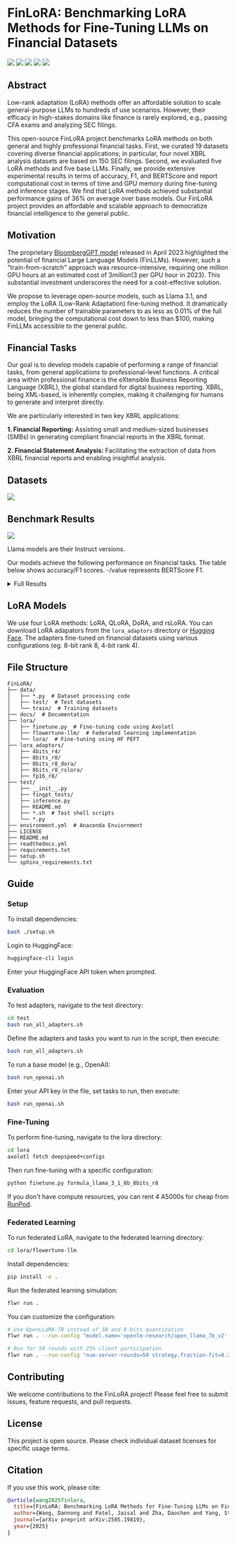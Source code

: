# FinLoRA: Benchmarking LoRA Methods for Fine-Tuning LLMs on Financial Datasets

<p>
  <a href="https://huggingface.co/datasets/wangd12/XBRL_analysis"><img src="static/dataset_btn.svg"></a>
  <a href="https://huggingface.co/spaces/wangd12/xbrl_llm_demo"><img src="static/demo_btn.svg"></a>
  <a href="https://huggingface.co/wangd12/"><img src="static/models_btn.svg"></a>
  <a href="https://arxiv.org/abs/2505.19819"><img src="static/paper_btn.svg"></a>
  <a href="https://finlora-docs.readthedocs.io/en/latest/"><img src="static/doc_btn.svg"></a>

</p>

## Abstract

Low-rank adaptation (LoRA) methods offer an affordable solution to scale general-purpose 
LLMs to hundreds of use scenarios. However, their efficacy in high-stakes domains like finance is rarely
explored, e.g., passing CFA exams and analyzing SEC filings. 

This open-source FinLoRA project benchmarks LoRA methods on both general and highly professional financial tasks. 
First, we curated 19 datasets covering diverse financial applications; in particular, four novel XBRL analysis datasets are based on 150 SEC
filings. Second, we evaluated five LoRA methods and five base LLMs. Finally, we provide extensive experimental results
in terms of accuracy, F1, and BERTScore and report computational cost in terms of time and GPU memory during fine-tuning
and inference stages. We find that LoRA methods achieved substantial performance gains of 36% on average over base
models. Our FinLoRA project provides an affordable and scalable approach to democratize financial intelligence to the
general public.

## Motivation

The proprietary [BloombergGPT model](https://arxiv.org/abs/2303.17564) released in April 2023 highlighted the potential of financial Large
Language Models (FinLLMs). However, such a "train-from-scratch" approach was
resource-intensive, requiring one million GPU hours at an estimated cost of $3 million ($3 per GPU
hour in 2023). This substantial investment underscores the need for a cost-effective solution.

We propose to leverage open-source models, such as Llama 3.1, and employ the LoRA (Low-Rank Adaptation)
fine-tuning method. It dramatically reduces the number of trainable parameters to as less as 0.01% of the
full model, bringing the computational cost down to less than $100, making FinLLMs accessible to the general public.

## Financial Tasks

Our goal is to develop models capable of performing a range of financial tasks, from general applications to
professional-level functions. A critical area within professional finance is the eXtensible Business Reporting
Language (XBRL), the global standard for digital business reporting. XBRL, being XML-based, is inherently complex,
making it challenging for humans to generate and interpret directly.

We are particularly interested in two key XBRL applications:

**1. Financial Reporting:** Assisting small and medium-sized businesses (SMBs) in generating compliant financial reports
in the XBRL format.

**2. Financial Statement Analysis:** Facilitating the extraction of data from XBRL financial reports and enabling
insightful analysis.

## Datasets

<p>
  <a style="cursor: text" href="#datasets"><img src="static/datasets.svg"></a>
</p>

[//]: # ()
[//]: # ()
[//]: # (| **Datasets**                                               | **Types**                | **#Train/#Test** | **Average)

[//]: # (Prompt Length** | **Metrics**  | **Original Source & License)

[//]: # (**                                                                                                                      |)

[//]: # ()
[//]: # (|------------------------------------------------------------|--------------------------|------------------|---------------------------|--------------|----------------------------------------------------------------------------------------------------------------------------------------------------|)

[//]: # ()
[//]: # (| **General Financial Tasks** &#40;Total: 122.9k/31.7k&#41;          | | | | | |)

[//]: # ()
[//]: # (| FPB | Sentiment Analysis | 3.1k/970 | 56 | Accuracy,)

[//]: # (F1 | [TheFinAI/en-fpb]&#40;https://huggingface.co/datasets/TheFinAI/en-fpb&#41;, CC BY-SA 3.0 |)

[//]: # ()
[//]: # (| FiQA SA | Sentiment Analysis | 822/234 | 48 | Accuracy,)

[//]: # (F1 | [TheFinAI/fiqa-sentiment-classification]&#40;https://huggingface.co/datasets/TheFinAI/fiqa-sentiment-classification&#41;,)

[//]: # (MIT |)

[//]: # ()
[//]: # (| TFNS | Sentiment Analysis | 9.5k/2.4k | 52 | Accuracy,)

[//]: # (F1 | [zeroshot/twitter-financial-news-sentiment]&#40;https://huggingface.co/datasets/zeroshot/twitter-financial-news-sentiment&#41;,)

[//]: # (MIT |)

[//]: # ()
[//]: # (| NWGI | Sentiment Analysis | 12.9k/4.1k | 81 | Accuracy,)

[//]: # (F1 | [TheFinAI/NWGI_test]&#40;https://huggingface.co/datasets/TheFinAI/NWGI_test&#41;, MIT |)

[//]: # ()
[//]: # (| Headline | Headline Analysis | 82.2k/20.5k | 43 | Accuracy,)

[//]: # (F1 | [FinGPT/fingpt-headline-cls]&#40;https://huggingface.co/datasets/FinGPT/fingpt-headline-cls&#41;, CC BY-SA 3.0 |)

[//]: # ()
[//]: # (| NER | Named Entity Recognition | 13.5k/3.5k | 138 | Accuracy,)

[//]: # (F1 | [FinGPT/fingpt-ner-cls]&#40;https://huggingface.co/datasets/FinGPT/fingpt-ner-cls&#41;, CC BY-SA 3.0 |)

[//]: # ()
[//]: # (| **Financial Certificate Tasks** &#40;Total: 472/346&#41;           | | | | | |)

[//]: # ()
[//]: # (| CFA Level I | Analyst Exam | 180/90 | 181 | Accuracy, F1 | Internet &#40;Public; Not Released Due to)

[//]: # (Copyright&#41;                                                                                                   |)

[//]: # ()
[//]: # (| CFA Level II | Analyst Exam | 88/77 | 1.0k | Accuracy, F1 | Internet &#40;Public; Not Released Due to)

[//]: # (Copyright&#41;                                                                                                   |)

[//]: # ()
[//]: # (| CFA Level III | Analyst Exam | 80/78 | 961 | Accuracy, F1 | Internet &#40;Public; Not Released Due to)

[//]: # (Copyright&#41;                                                                                                   |)

[//]: # ()
[//]: # (| CPA REG | Accountant Exam | 124/101 | 147 | Accuracy, F1 | Internet &#40;Public; Not Released Due to)

[//]: # (Copyright&#41;                                                                                                   |)

[//]: # ()
[//]: # (| **Financial Reporting Tasks** &#40;Total: 15.9k/8.3k&#41;          | | | | | |)

[//]: # ()
[//]: # (| FiNER-139 | XBRL Tagging | 10.0k/7.4k | 1.8k | Accuracy,)

[//]: # (F1 | [nlpaueb/finer-139]&#40;https://huggingface.co/datasets/nlpaueb/finer-139&#41;, CC BY-SA 4.0 |)

[//]: # ()
[//]: # (| FNXL | XBRL Tagging | -/247 | 7.1k | Accuracy, F1 | [soummyaah/FNXL]&#40;https://github.com/soummyaah/FNXL&#41;, Public |)

[//]: # ()
[//]: # (| XBRL Term | Terminology | 5.9k/651 | 25 |)

[//]: # (BERTScore | [KirkHan0920/XBRL-Agent]&#40;https://github.com/KirkHan0920/XBRL-Agent/blob/main/Datasets/XBRL%20Terminology.xlsx&#41;,)

[//]: # (MIT |)

[//]: # ()
[//]: # (| **Financial Statement Analysis Tasks** &#40;Total: 27.9k/7.3k&#41; | | | | | |)

[//]: # ()
[//]: # (| Financial Math | Math | 800/200 | 116 |)

[//]: # (Accuracy | [KirkHan0920/XBRL-Agent]&#40;https://github.com/KirkHan0920/XBRL-Agent/blob/main/Datasets/formulas_with_explanations_with_questions_with_gt.xlsx&#41;,)

[//]: # (MIT |)

[//]: # ()
[//]: # (| FinanceBench | Math | 86/43 | 983 |)

[//]: # (BERTScore | [KirkHan0920/XBRL-Agent]&#40;https://github.com/KirkHan0920/XBRL-Agent/blob/main/Datasets/financebench.xlsx&#41;, CC)

[//]: # (BY-NC 4.0 |)

[//]: # ()
[//]: # (| Tags Extraction | XBRL Analysis | 10.1K/2.9k | 3.8k | Accuracy,)

[//]: # (F1 | [wangd12/XBRL_analysis]&#40;https://huggingface.co/datasets/wangd12/XBRL_analysis&#41;, MIT |)

[//]: # ()
[//]: # (| Values Extraction | XBRL Analysis | 10.1k/2.5k | 3.8k | Accuracy,)

[//]: # (F1 | [wangd12/XBRL_analysis]&#40;https://huggingface.co/datasets/wangd12/XBRL_analysis&#41;, MIT |)

[//]: # ()
[//]: # (| Formula Construction | XBRL Analysis | 3.4K/835 | 3.8k | Accuracy,)

[//]: # (F1 | [wangd12/XBRL_analysis]&#40;https://huggingface.co/datasets/wangd12/XBRL_analysis&#41;, MIT |)

[//]: # ()
[//]: # (| Formula Calculation | XBRL Analysis | 3.4K/835 | 3.8k | Accuracy,)

[//]: # (F1 | [wangd12/XBRL_analysis]&#40;https://huggingface.co/datasets/wangd12/XBRL_analysis&#41;, MIT |)

## Benchmark Results

<img class="figure" src="docs/source/_static/images/p1_new.svg">

Llama models are their Instruct versions.

Our models achieve the following performance on financial tasks. The table below shows accuracy/F1 scores. -/value
represents
BERTScore F1.

<details><summary>Full Results</summary>

| **Datasets**                           | **Base Models**       |                        |             |             |               | **Fine-tuned Models**      |                             |                            |                              |                     |
|----------------------------------------|-----------------------|------------------------|-------------|-------------|---------------|----------------------------|-----------------------------|----------------------------|------------------------------|---------------------|
|                                        | Llama 3.1 8B Instruct | Llama 3.1 70B Instruct | DeepSeek V3 | GPT-4o      | Gemini 2.0 FL | Llama 3.1 8B Instruct LoRA | Llama 3.1 8B Instruct QLoRA | Llama 3.1 8B Instruct DoRA | Llama 3.1 8B Instruct rsLoRA | Gemini 2.0 FL       |
| **General Financial Tasks**            |                       |                        |             |             |               |                            |                             |                            |                              |                     |
| FPB                                    | 68.73/0.677           | 74.50/0.736            | 78.76/0.764 | 81.13/0.818 | 81.02/0.894   | 85.64/0.922                | 84.16/0.909                 | 81.93/0.901                | 82.84/0.853                  | **87.62**/0.878     |
| FiQA SA                                | 46.55/0.557           | 47.27/0.565            | 60.43/0.686 | 72.34/0.773 | 68.09/0.810   | 81.28/**0.884**            | 78.30/0.874                 | 78.72/0.874                | 73.19/0.806                  | **88.09**/0.879     |
| TFNS                                   | 69.97/0.683           | 68.42/0.686            | 84.38/0.846 | 73.32/0.740 | 26.38/0.385   | 88.02/**0.932**            | 83.84/0.910                 | 59.09/0.702                | 59.51/0.655                  | **89.49**/0.896     |
| NWGI                                   | 43.86/0.583           | 50.14/0.596            | 7.44/0.097  | 66.61/0.656 | 48.16/0.614   | 54.16/**0.690**            | 49.96/0.645                 | 19.57/0.281                | 35.80/0.464                  | **62.59**/0.581     |
| NER                                    | 48.89/0.569           | 46.28/0.454            | 40.82/0.360 | 52.11/0.523 | 65.13/0.769   | **98.05**/**0.981**        | 96.63/0.966                 | 71.59/0.834                | 95.92/0.963                  | 97.29/0.973         |
| Headline                               | 45.34/0.558           | 71.68/0.729            | 76.06/0.779 | 80.53/0.814 | 76.60/0.847   | 84.66/0.852                | 88.03/0.886                 | 64.93/0.781                | 71.75/0.828                  | **97.32**/**0.973** |
| **Financial Certificate Tasks**        |                       |                        |             |             |               |                            |                             |                            |                              |                     |
| CFA Level 1                            | 13.33/0.133           | 42.22/0.418            | 54.44/0.556 | 63.33/0.631 | 55.56/0.556   | 86.67/0.867                | **87.78**/**0.878**         | **87.78**/**0.878**        | **87.78**/**0.878**          | 52.22/0.530         |
| CFA Level 2                            | 19.48/0.199           | 29.87/0.303            | 46.75/0.485 | 55.84/0.563 | 56.67/0.567   | 88.31/0.883                | 83.12/0.835                 | 90.91/0.909                | **92.21**/**0.922**          | 51.11/0.519         |
| CFA Level 3                            | 16.67/0.179           | 24.36/0.271            | 47.44/0.496 | 51.28/0.517 | 52.56/0.538   | 70.51/0.705                | 66.67/0.675                 | 69.23/0.697                | **79.49**/**0.795**          | 51.28/0.557         |
| CPA REG                                | 31.68/0.317           | 41.58/0.426            | 65.35/0.654 | 67.33/0.667 | 63.37/0.638   | 80.20/0.802                | 88.12/0.885                 | **90.10**/**0.901**        | **90.10**/**0.901**          | 51.28/0.557         |
| **Financial Reporting Tasks**          |                       |                        |             |             |               |                            |                             |                            |                              |                     |
| FiNER                                  | 21.28/0.232           | 61.82/0.606            | 68.92/0.699 | 72.29/0.725 | 63.91/0.638   | 74.10/0.759                | 74.32/0.760                 | 70.92/0.732                | 70.72/0.724                  | **80.32**/**0.802** |
| FNXL                                   | 3.64/0.045            | 20.14/0.210            | 27.33/0.288 | 42.41/0.398 | 37.75/0.356   | 23.57/0.250                | 23.05/0.253                 | 33.50/0.311                | 35.68/0.348                  | **47.98**/**0.438** |
| XBRL Term                              | -/0.574               | -/0.587                | -/0.573     | -/0.584     | -/0.572       | -/0.599                    | -/0.606                     | -/0.606                    | -/0.630                      | -/**0.666**         |
| **Financial Statement Analysis Tasks** |                       |                        |             |             |               |                            |                             |                            |                              |                     |
| Tag Extraction                         | 69.16/0.739           | 69.64/0.782            | 85.03/0.849 | 81.60/0.864 | 80.27/0.811   | **89.13**/0.886            | 86.89/0.872                 | 80.44/0.896                | 85.26/0.879                  | 85.03/**0.907**     |
| Value Extraction                       | 52.46/0.565           | 88.19/0.904            | 98.01/0.982 | 97.01/0.974 | 98.02/0.980   | 98.49/0.986                | 97.14/0.974                 | 98.57/0.988                | 99.13/**0.992**              | **99.20**/**0.992** |
| Formula Construction                   | 12.92/0.201           | 59.28/0.665            | 22.75/0.315 | 79.76/0.820 | 61.90/0.644   | 77.61/0.876                | 89.34/**0.898**             | 88.02/0.882                | **89.46**/0.893              | 67.85/0.786         |
| Formula Calculation                    | 27.27/0.317           | 77.49/0.783            | 85.99/0.868 | 83.59/0.857 | 53.57/0.536   | 98.68/0.990                | 92.81/0.947                 | **98.92**/**0.993**        | 98.80/0.988                  | 54.76/0.548         |
| FinanceBench                           | -/0.443               | -/0.528                | -/0.573     | -/0.564     | -/0.552       | -/0.511                    | -/0.542                     | -/0.477                    | -/**0.575**                  | -/0.544             |
| Financial Math                         | 11.00/0.136           | 10.50/0.134            | 21.50/0.255 | 27.00/0.296 | 19.00/0.204   | 30.00/0.332                | 26.50/0.307                 | 28.50/0.317                | 34.50/0.370                  | **66.00**/**0.785** |
| Overall Average                        | 37.05                 | 52.36                  | 57.16       | 63.39       | 58.97         | **74.74**                  | 74.29                       | 69.53                      | 73.82                        | 71.08               |

</details>

## LoRA Models

We use four LoRA methods: LoRA, QLoRA, DoRA, and rsLoRA.
You can download LoRA adapators from the `lora_adaptors` directory or [Hugging Face](https://huggingface.co/wangd12).
The adapters fine-tuned on financial datasets using various configurations (eg. 8-bit rank 8, 4-bit rank 4).

## File Structure

```
FinLoRA/
├── data/
│   ├── *.py  # Dataset processing code
│   ├── test/  # Test datasets
│   └── train/  # Training datasets
├── docs/  # Documentation 
├── lora/
│   ├── finetune.py  # Fine-tuning code using Axolotl
│   ├── flowertune-llm/  # Federated learning implementation
│   └── lora/  # Fine-tuning using HF PEFT
├── lora_adaptors/  
│   ├── 4bits_r4/
│   ├── 8bits_r8/
│   ├── 8bits_r8_dora/
│   ├── 8bits_r8_rslora/
│   ├── fp16_r8/
├── test/
│   ├── __init__.py
│   ├── fingpt_tests/
│   ├── inference.py
│   ├── README.md
│   ├── *.sh  # Test shell scripts
│   └── *.py
├── environment.yml  # Anaconda Enviornment
├── LICENSE
├── README.md
├── readthedocs.yml
├── requirements.txt
├── setup.sh
└── sphinx_requirements.txt
```

## Guide

### Setup

To install dependencies:

```bash
bash ./setup.sh
```

Login to HuggingFace:

```bash
huggingface-cli login
```

Enter your HuggingFace API token when prompted.

### Evaluation

To test adapters, navigate to the test directory:

```bash
cd test
bash run_all_adapters.sh
```

Define the adapters and tasks you want to run in the script, then execute:

```bash
bash run_all_adapters.sh
```

To run a base model (e.g., OpenAI):

```bash
bash run_openai.sh
```

Enter your API key in the file, set tasks to run, then execute:

```bash
bash run_openai.sh
```

### Fine-Tuning

To perform fine-tuning, navigate to the lora directory:

```bash
cd lora
axolotl fetch deepspeed+configs
```

Then run fine-tuning with a specific configuration:

```bash
python finetune.py formula_llama_3_1_8b_8bits_r8
```

If you don't have compute resources, you can rent 4 A5000s for cheap from [RunPod](https://www.runpod.io).

### Federated Learning

To run federated LoRA, navigate to the federated learning directory:

```bash
cd lora/flowertune-llm
```

Install dependencies:

```bash
pip install -e .
```

Run the federated learning simulation:

```bash
flwr run .
```

You can customize the configuration:

```bash
# Use OpenLLaMA-7B instead of 3B and 8-bits quantization
flwr run . --run-config "model.name='openlm-research/open_llama_7b_v2' model.quantization=8"

# Run for 50 rounds with 25% client participation
flwr run . --run-config "num-server-rounds=50 strategy.fraction-fit=0.25"
```

[//]: # ()

[//]: # (## Scenarios)

[//]: # ()

[//]: # (### Cross-task Generalization &#40;Mixture of LoRA Experts&#41;)

[//]: # ()

[//]: # (We started with single-task fine-tuning, i.e., fine-tune a LoRA adaptor for a task. We got good performance.)

[//]: # ()

[//]: # (Mixture of LoRA Experts &#40;LoRA-MoE&#41;: a LoRA module acts as an expert, a router network assigns weights, such as)

[//]: # (in [X-LoRA]&#40;https://arxiv.org/pdf/2402.07148&#41;. X-LoRA is built on top of HuggingFace PEFT.)

[//]: # ()

[//]: # (### Improving Performance and Scalability for Inference Stage)

[//]: # ()

[//]: # (SLoRA is designed for serving many LoRA adapters efficiently. It stores all adapters in the CPU memory and fetches the)

[//]: # (adapters needed to GPU memory. We will deploy it on a cloud server.)

[//]: # ()

[//]: # (Difficulty: Current SLoRA implementation does not work with HuggingFace, and does not support newer models like Llama 3.)

[//]: # ()

[//]: # (### Distributed Training with Enhanced Privacy)

[//]: # ()

[//]: # (Multiple institutions might want to collaborate to fine-tune a FinLLM using their private datasets. Using zero-Knowledge)

[//]: # (Proofs &#40;ZKPs&#41; in the fine-tuning stage allows enhanced data privacy.)

## Contributing

We welcome contributions to the FinLoRA project! Please feel free to submit issues, feature requests, and pull requests.

## License

This project is open source. Please check individual dataset licenses for specific usage terms.

## Citation

If you use this work, please cite:

```bibtex
@article{wang2025finlora,
  title={FinLoRA: Benchmarking LoRA Methods for Fine-Tuning LLMs on Financial Datasets},
  author={Wang, Dannong and Patel, Jaisal and Zha, Daochen and Yang, Steve Y and Liu, Xiao-Yang},
  journal={arXiv preprint arXiv:2505.19819},
  year={2025}
}
```

